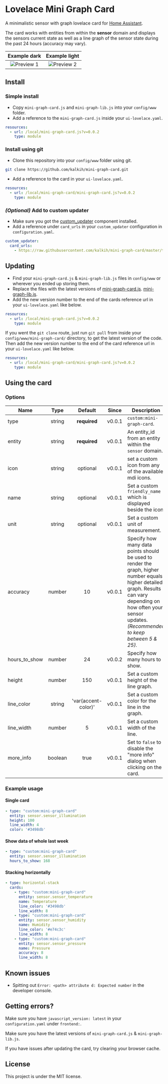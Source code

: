 # Lovelace Mini Graph Card
A minimalistic sensor with graph lovelace card for [Home Assistant](https://github.com/home-assistant/home-assistant).

The card works with entities from within the **sensor** domain and displays the sensors current state as well as a line graph of the sensor state during the past 24 hours (accuracy may vary).

| Example dark | Example light |
|:----:|:----:|
| <img src="https://user-images.githubusercontent.com/457678/46361353-abbfaa80-c66d-11e8-9599-70c4d0a155ae.png" alt="Preview 1" > | <img src="https://user-images.githubusercontent.com/457678/46361355-ac584100-c66d-11e8-8bdd-34b1bfbcaa16.png" alt="Preview 2" > |

## Install

### Simple install

- Copy `mini-graph-card.js` and `mini-graph-lib.js` into your `config/www` folder.
- Add a reference to the `mini-graph-card.js` inside your `ui-lovelace.yaml`.

```yaml
resources:
  - url: /local/mini-graph-card.js?v=0.0.2
    type: module
```

### Install using git

- Clone this repository into your `config/www` folder using git.

```bash
git clone https://github.com/kalkih/mini-graph-card.git
```

- Add a reference to the card in your `ui-lovelace.yaml`.

```yaml
resources:
  - url: /local/mini-graph-card/mini-graph-card.js?v=0.0.2
    type: module
```

### *(Optional)* Add to custom updater

- Make sure you got the [custom_updater](https://github.com/custom-components/custom_updater) component installed.
- Add a reference under `card_urls` in your `custom_updater` configuration in `configuration.yaml`.

```yaml
custom_updater:
  card_urls:
    - https://raw.githubusercontent.com/kalkih/mini-graph-card/master/tracker.json
```

## Updating

- Find your `mini-graph-card.js` & `mini-graph-lib.js` files in `config/www` or wherever you ended up storing them.
- Replace the files with the latest versions of [mini-graph-card.js](mini-graph-card.js). [mini-graph-lib.js](mini-graph-lib.js).
- Add the new version number to the end of the cards reference url in your `ui-lovelace.yaml` like below.

```yaml
resources:
  - url: /local/mini-graph-card.js?v=0.0.2
    type: module
```

If you went the `git clone` route, just run `git pull` from inside your `config/www/mini-graph-card/` directory, to get the latest version of the code. Then add the new version number to the end of the card reference url in your `ui-lovelace.yaml` like below.

```yaml
resources:
  - url: /local/mini-graph-card/mini-graph-card.js?v=0.0.2
    type: module
```

## Using the card

### Options

| Name | Type | Default | Since | Description |
|------|:----:|:-------:|:-----:|-------------|
| type | string | **required** | v0.0.1 | `custom:mini-graph-card`.
| entity | string | **required** | v0.0.1 | An entity_id from an entity within the `sensor` domain.
| icon | string | optional | v0.0.1 | set a custom icon from any of the available mdi icons.
| name | string | optional | v0.0.1 | Set a custom `friendly_name` which is displayed beside the icon.
| unit | string | optional | v0.0.1 | Set a custom unit of measurement.
| accuracy | number | 10 | v0.0.1 | Specify how many data points should be used to render the graph, higher number equals higher detailed graph. Results can vary depending on how often your sensor updates. *(Recommended to keep between 5 & 25).*
| hours_to_show | number | 24 | v0.0.2 | Specify how many hours to show.
| height | number | 150 | v0.0.1 | Set a custom height of the line graph.
| line_color | string | 'var(accent-color)' | v0.0.1 | Set a custom color for the line in the graph.
| line_width | number | 5 | v0.0.1 | Set a custom width of the line.
| more_info | boolean | true | v0.0.1 | Set to `false` to disable the "more info" dialog when clicking on the card.

### Example usage

#### Single card
```yaml
- type: "custom:mini-graph-card"
  entity: sensor.sensor_illumination
  height: 100
  line_width: 4
  color: '#3498db'
```

#### Show data of whole last week
```yaml
- type: "custom:mini-graph-card"
  entity: sensor.sensor_illumination
  hours_to_show: 168
```

#### Stacking horizontally

```yaml
- type: horizontal-stack
  cards:
    - type: "custom:mini-graph-card"
      entity: sensor.sensor_temperature
      name: Temperature
      line_color: '#3498db'
      line_width: 8
    - type: "custom:mini-graph-card"
      entity: sensor.sensor_humidity
      name: Humidity
      line_color: '#e74c3c'
      line_width: 8
    - type: "custom:mini-graph-card"
      entity: sensor.sensor_pressure
      name: Pressure
      accuracy: 8
      line_width: 8
```

## Known issues
- Spitting out `Error: <path> attribute d: Expected number` in the developer console.

## Getting errors?
Make sure you have `javascript_version: latest` in your `configuration.yaml` under `frontend:`.

Make sure you have the latest versions of `mini-graph-card.js` & `mini-graph-lib.js`.

If you have issues after updating the card, try clearing your browser cache.

## License
This project is under the MIT license.
